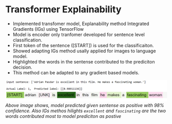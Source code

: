 # Transformer Explainability

- Implemented transfomer model, Explanability method Integrated Gradients (IGs) using TensorFlow
- Model is encoder only tranfomer developed for sentence level classification.
- First token of the sentence (\[START\]) is used for the classificaiton.
- Showed adapting IGs method usally applied for images to language model.
- Highlighted the words in the sentense contributed to the prediciton decision.
- This method can be adapted to any gradient based models.

  
![positive_explanation](images/positive_explanation.png)
<i>Above image shows, model predicted given sentense as positive with 98% confidence. Also IGs methos hilights `excellent` and `fascinating` are the two words contributed most to model prediciton as postive</i>
